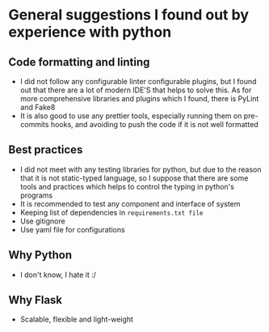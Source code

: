 # General suggestions I found out by experience with python

## Code formatting and linting
- I did not follow any configurable linter configurable plugins, but I found out that there are a lot of  modern IDE'S
that helps to solve this. As for more comprehensive libraries and plugins which I found, there is PyLint and Fake8
- It is also good to use any prettier tools, especially running them on pre-commits hooks, and avoiding to push the code 
if it is not well formatted

## Best practices
- I did not meet with any testing libraries for python, but due to the reason that it is not static-typed language,
so I suppose that there are some tools and practices which helps to control the typing in python's programs
- It is recommended to test any component and interface of system
- Keeping list of dependencies in `requirements.txt file`
- Use gitignore
- Use yaml file for configurations

## Why Python
- I don't know, I hate it :/
## Why Flask
- Scalable, flexible and light-weight